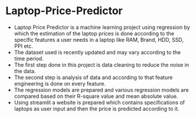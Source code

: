 # Laptop-Price-Predictor
* Laptop Price Predictor is a machine learning project using regression by which the estimation of the laptop prices is done according to the specific features a user needs in a laptop like RAM, Brand, HDD, SSD, PPI etc.
* The dataset used is recently updated and may vary according to the time period.
* The first step done in this project is data cleaning to reduce the noise in the data.
* The second step is analysis of data and according to that feature engineering is done on every feature.
* The regression models are prepared and various regression models are compared based on their R-square value and mean absolute value.
* Using streamlit a website is prepared which contains specifications of laptops as user input and then the price is predicted according to it.
